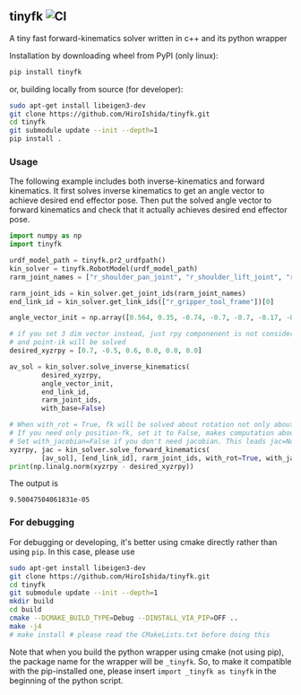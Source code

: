 ## tinyfk ![CI](https://github.com/HiroIshida/tinyfk/workflows/CI/badge.svg)
A tiny fast forward-kinematics solver written in c++ and its python wrapper

Installation by downloading wheel from PyPI (only linux):
```bash
pip install tinyfk
```

or, building locally from source (for developer):
```bash
sudo apt-get install libeigen3-dev
git clone https://github.com/HiroIshida/tinyfk.git
cd tinyfk
git submodule update --init --depth=1
pip install . 
```

### Usage
The following example includes both inverse-kinematics and forward kinematics. It first solves inverse kinematics to get an angle vector to achieve desired end effector pose. Then put the solved angle vector to forward kinematics and check that it actually achieves desired end effector pose. 
```python
import numpy as np
import tinyfk

urdf_model_path = tinyfk.pr2_urdfpath()
kin_solver = tinyfk.RobotModel(urdf_model_path)
rarm_joint_names = ["r_shoulder_pan_joint", "r_shoulder_lift_joint", "r_upper_arm_roll_joint", "r_elbow_flex_joint", "r_forearm_roll_joint", "r_wrist_flex_joint", "r_wrist_roll_joint"]

rarm_joint_ids = kin_solver.get_joint_ids(rarm_joint_names)
end_link_id = kin_solver.get_link_ids(["r_gripper_tool_frame"])[0]

angle_vector_init = np.array([0.564, 0.35, -0.74, -0.7, -0.7, -0.17, -0.63])

# if you set 3 dim vector instead, just rpy componenent is not considered 
# and point-ik will be solved
desired_xyzrpy = [0.7, -0.5, 0.6, 0.0, 0.0, 0.0]

av_sol = kin_solver.solve_inverse_kinematics(
        desired_xyzrpy, 
        angle_vector_init,
        end_link_id,
        rarm_joint_ids,
        with_base=False)

# When with_rot = True, fk will be solved about rotation not only about the position.
# If you need only position-fk, set it to False, makes computation about 2x faster
# Set with_jacobian=False if you don't need jacobian. This leads jac=None, and it's 2x faster.
xyzrpy, jac = kin_solver.solve_forward_kinematics(
        [av_sol], [end_link_id], rarm_joint_ids, with_rot=True, with_jacobian=False)
print(np.linalg.norm(xyzrpy - desired_xyzrpy))
```
The output is
```
9.50047504061831e-05
```

### For debugging
For debugging or developing, it's better using cmake directly rather than using `pip`. In this case, please use
```bash
sudo apt-get install libeigen3-dev
git clone https://github.com/HiroIshida/tinyfk.git
cd tinyfk
git submodule update --init --depth=1
mkdir build
cd build
cmake --DCMAKE_BUILD_TYPE=Debug --DINSTALL_VIA_PIP=OFF ..
make -j4
# make install # please read the CMakeLists.txt before doing this
```
Note that when you build the python wrapper using cmake (not using pip), the package name for the wrapper will be `_tinyfk`. So, to make it compatible with the pip-installed one, please insert `import _tinyfk as tinyfk` in the beginning of the python script.
